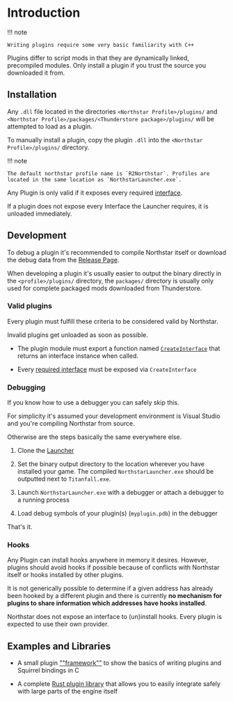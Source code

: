 # Introduction

!!! note

    Writing plugins require some very basic familiarity with C++

Plugins differ to script mods in that they are dynamically linked, precompiled modules. Only install a plugin if you trust the source you downloaded it from.

## Installation

Any `.dll` file located in the directories `<Northstar Profile>/plugins/` and `<Northstar Profile>/packages/<Thunderstore package>/plugins/` will be attempted to load as a plugin.

To manually install a plugin, copy the plugin `.dll` into the `<Northstar Profile>/plugins/` directory.

!!! note

    The default northstar profile name is `R2Northstar`. Profiles are located in the same location as `NorthstarLauncher.exe`.


Any Plugin is only valid if it exposes every required [interface](interfaces.md).

If a plugin does not expose every Interface the Launcher requires, it is unloaded immediately.

## Development

To debug a plugin it's recommended to compile Northstar itself or download the debug data from the [Release Page](https://github.com/R2Northstar/NorthstarLauncher/releases).

When developing a plugin it's usually easier to output the binary directly in the `<profile>/plugins/` directory, the `packages/` directory is usually only used for complete packaged mods downloaded from Thunderstore.

### Valid plugins

Every plugin must fulfill these criteria to be considered valid by Northstar.

Invalid plugins get unloaded as soon as possible.

- The plugin module must export a function named [`CreateInterface`](interfaces.md/#createinterface) that returns an interface instance when called.

- Every [required interface](required-interfaces.md) must be exposed via `CreateInterface`

### Debugging

If you know how to use a debugger you can safely skip this.

For simplicity it's assumed your development environment is Visual Studio and you're compiling Northstar from source.

Otherwise are the steps basically the same everywhere else.

1. Clone the [Launcher](https://github.com/R2Northstar/NorthstarLauncher)

2. Set the binary output directory to the location wherever you have installed your game. The compiled `NorthstarLauncher.exe` should be outputted next to `Titanfall.exe`.

3. Launch `NorthstarLauncher.exe` with a debugger or attach a debugger to a running process

4. Load debug symbols of your plugin(s) (`myplugin.pdb`) in the debugger

That's it.

### Hooks

Any Plugin can install hooks anywhere in memory it desires. However, plugins should avoid hooks if possible because of conflicts with Northstar itself or hooks installed by other plugins.

It is not generically possible to determine if a given address has already been hooked by a different plugin and there is currently **no mechanism for plugins to share information which addresses have hooks installed**.

Northstar does not expose an interface to (un)install hooks. Every plugin is expected to use their own provider.

## Examples and Libraries

- A small plugin [""framework""](https://github.com/uniboi/NSPluginTemplate/) to show the basics of writing plugins and Squirrel bindings in C

- A complete [Rust plugin library](https://crates.io/crates/rrplug) that allows you to easily integrate safely with large parts of the engine itself
